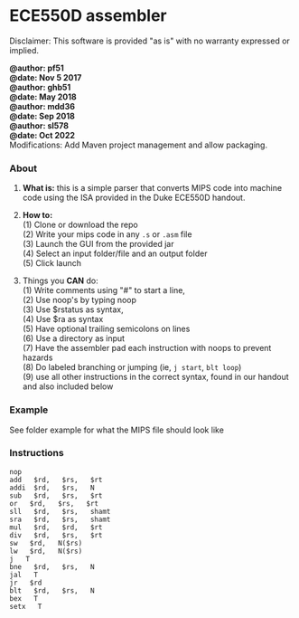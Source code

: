 # ECE550D assembler

Disclaimer: This software is provided "as is" with no warranty expressed or implied.

**@author: pf51**  
**@date: Nov 5 2017**  
**@author: ghb51**  
**@date: May 2018**  
**@author: mdd36**  
**@date: Sep 2018**  
**@author: sl578**  
**@date: Oct 2022**  
Modifications: Add Maven project management and allow packaging.

### About

1. **What is:** this is a simple parser that converts MIPS code into machine code using the ISA provided in the Duke ECE550D handout.

2. **How to:**   
(1) Clone or download the repo  
(2) Write your mips code in any `.s` or `.asm` file   
(3) Launch the GUI from the provided jar  
(4) Select an input folder/file and an output folder  
(5) Click launch
1. Things you **CAN** do:  
(1) Write comments using "#" to start a line,  
(2) Use noop's by typing noop  
(3) Use $rstatus as syntax,  
(4) Use $ra as syntax  
(5) Have optional trailing semicolons on lines  
(6) Use a directory as input  
(7) Have the assembler pad each instruction with noops to prevent hazards  
(8) Do labeled branching or jumping (ie, `j start`, `blt loop`)  
(9) use all other instructions in the correct syntax, found in our handout and also included below 

### Example
See folder example for what the MIPS file should look like

### Instructions

    nop
    add   $rd,   $rs,   $rt
    addi  $rd,   $rs,   N
    sub   $rd,   $rs,   $rt
    or   $rd,   $rs,   $rt
    sll   $rd,   $rs,   shamt
    sra   $rd,   $rs,   shamt
    mul   $rd,   $rd,   $rt
    div   $rd,   $rs,   $rt
    sw   $rd,   N($rs)
    lw   $rd,   N($rs)
    j   T
    bne   $rd,   $rs,   N
    jal   T
    jr   $rd
    blt   $rd,   $rs,   N
    bex   T
    setx   T
